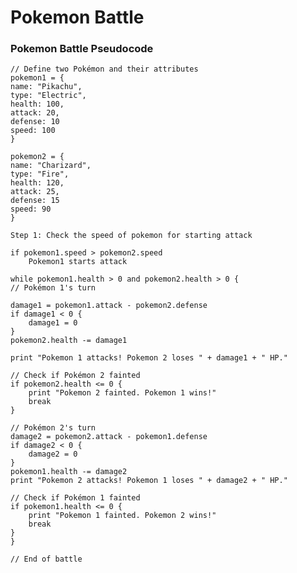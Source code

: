 # Pokemon Battle


### Pokemon Battle Pseudocode

    // Define two Pokémon and their attributes
    pokemon1 = {
    name: "Pikachu",
    type: "Electric",
    health: 100,
    attack: 20,
    defense: 10
    speed: 100
    }

    pokemon2 = {
    name: "Charizard",
    type: "Fire",
    health: 120,
    attack: 25,
    defense: 15
    speed: 90
    }

    Step 1: Check the speed of pokemon for starting attack

    if pokemon1.speed > pokemon2.speed 
        Pokemon1 starts attack

    while pokemon1.health > 0 and pokemon2.health > 0 {
    // Pokémon 1's turn

    damage1 = pokemon1.attack - pokemon2.defense
    if damage1 < 0 {
        damage1 = 0
    }
    pokemon2.health -= damage1

    print "Pokemon 1 attacks! Pokemon 2 loses " + damage1 + " HP."

    // Check if Pokémon 2 fainted
    if pokemon2.health <= 0 {
        print "Pokemon 2 fainted. Pokemon 1 wins!"
        break
    }

    // Pokémon 2's turn
    damage2 = pokemon2.attack - pokemon1.defense
    if damage2 < 0 {
        damage2 = 0
    }
    pokemon1.health -= damage2
    print "Pokemon 2 attacks! Pokemon 1 loses " + damage2 + " HP."

    // Check if Pokémon 1 fainted
    if pokemon1.health <= 0 {
        print "Pokemon 1 fainted. Pokemon 2 wins!"
        break
    }
    }

    // End of battle
